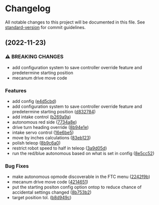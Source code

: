 # Changelog

All notable changes to this project will be documented in this file. See [standard-version](https://github.com/conventional-changelog/standard-version) for commit guidelines.

##  (2022-11-23)


### ⚠ BREAKING CHANGES

* add configuration system to save controller override feature and predetermine starting position
* mecanum drive move code

### Features

* add config ([e4d5cbd](https://github.com/Bravenators-Robotics-9533/Powerplay/commit/e4d5cbdde690bd93dbb82cdb540b99b8b726c9a8))
* add configuration system to save controller override feature and predetermine starting position ([d832784](https://github.com/Bravenators-Robotics-9533/Powerplay/commit/d832784708647158eb82a1532c76993bc7c18ca7))
* add intake control ([b269a9a](https://github.com/Bravenators-Robotics-9533/Powerplay/commit/b269a9a30c5761c11533abf31411fdb410f50536))
* autonomous red side ([7734a8e](https://github.com/Bravenators-Robotics-9533/Powerplay/commit/7734a8e838d5482dccf3fc2dc6699b1fc74f84bd))
* drive turn heading override ([8b94e1e](https://github.com/Bravenators-Robotics-9533/Powerplay/commit/8b94e1ec3752c49b9358fbd3a15a32efcd4b695a))
* intake servo control ([16e6be5](https://github.com/Bravenators-Robotics-9533/Powerplay/commit/16e6be541c3937299d989c5361af9bbb2a99f64a))
* move by inches calculations ([83eb123](https://github.com/Bravenators-Robotics-9533/Powerplay/commit/83eb123cc440699e824bc3de4a1b265196785f79))
* polish teleop ([8b9c6a0](https://github.com/Bravenators-Robotics-9533/Powerplay/commit/8b9c6a0916be969ed134cf412e51b0de22d516b4))
* restrict robot speed to half in teleop ([3a9d05d](https://github.com/Bravenators-Robotics-9533/Powerplay/commit/3a9d05d9ba1a0faccfd1d5e5631c1708dea032e2))
* run the red/blue autonomous based on what is set in config ([8e5cc52](https://github.com/Bravenators-Robotics-9533/Powerplay/commit/8e5cc527914a9990496df689d1ba7c1f8f8d994a))


### Bug Fixes

* make autonomous opmode discoverable in the FTC menu ([2242f9b](https://github.com/Bravenators-Robotics-9533/Powerplay/commit/2242f9b373ca392032f5d0f192e0f14854f26b50))
* mecanum drive move code ([4214651](https://github.com/Bravenators-Robotics-9533/Powerplay/commit/4214651c519a7695efb5a8d269708e9f4eb00c39))
* put the starting positon config option ontop to reduce chance of accidental settings changed ([8b753b2](https://github.com/Bravenators-Robotics-9533/Powerplay/commit/8b753b22569d8928e983c172d2337d7a535bb878))
* target position tol. ([b8d949c](https://github.com/Bravenators-Robotics-9533/Powerplay/commit/b8d949c85b995271eed86aea1d90a64d0d99f700))
